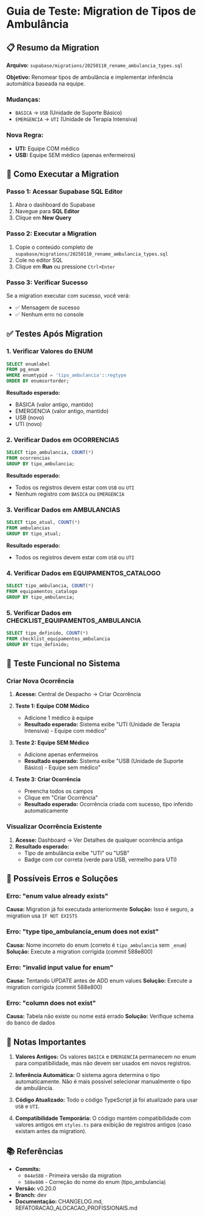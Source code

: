 # Guia de Teste: Migration de Tipos de Ambulância

## 📋 Resumo da Migration

**Arquivo:** `supabase/migrations/20250110_rename_ambulancia_types.sql`

**Objetivo:** Renomear tipos de ambulância e implementar inferência automática baseada na equipe.

### Mudanças:
- `BASICA` → `USB` (Unidade de Suporte Básico)
- `EMERGENCIA` → `UTI` (Unidade de Terapia Intensiva)

### Nova Regra:
- **UTI:** Equipe COM médico
- **USB:** Equipe SEM médico (apenas enfermeiros)

## 🔧 Como Executar a Migration

### Passo 1: Acessar Supabase SQL Editor
1. Abra o dashboard do Supabase
2. Navegue para **SQL Editor**
3. Clique em **New Query**

### Passo 2: Executar a Migration
1. Copie o conteúdo completo de `supabase/migrations/20250110_rename_ambulancia_types.sql`
2. Cole no editor SQL
3. Clique em **Run** ou pressione `Ctrl+Enter`

### Passo 3: Verificar Sucesso
Se a migration executar com sucesso, você verá:
- ✅ Mensagem de sucesso
- ✅ Nenhum erro no console

## ✅ Testes Após Migration

### 1. Verificar Valores do ENUM
```sql
SELECT enumlabel
FROM pg_enum
WHERE enumtypid = 'tipo_ambulancia'::regtype
ORDER BY enumsortorder;
```

**Resultado esperado:**
- BASICA (valor antigo, mantido)
- EMERGENCIA (valor antigo, mantido)
- USB (novo)
- UTI (novo)

### 2. Verificar Dados em OCORRENCIAS
```sql
SELECT tipo_ambulancia, COUNT(*)
FROM ocorrencias
GROUP BY tipo_ambulancia;
```

**Resultado esperado:**
- Todos os registros devem estar com `USB` ou `UTI`
- Nenhum registro com `BASICA` ou `EMERGENCIA`

### 3. Verificar Dados em AMBULANCIAS
```sql
SELECT tipo_atual, COUNT(*)
FROM ambulancias
GROUP BY tipo_atual;
```

**Resultado esperado:**
- Todos os registros devem estar com `USB` ou `UTI`

### 4. Verificar Dados em EQUIPAMENTOS_CATALOGO
```sql
SELECT tipo_ambulancia, COUNT(*)
FROM equipamentos_catalogo
GROUP BY tipo_ambulancia;
```

### 5. Verificar Dados em CHECKLIST_EQUIPAMENTOS_AMBULANCIA
```sql
SELECT tipo_definido, COUNT(*)
FROM checklist_equipamentos_ambulancia
GROUP BY tipo_definido;
```

## 🧪 Teste Funcional no Sistema

### Criar Nova Ocorrência

1. **Acesse:** Central de Despacho → Criar Ocorrência

2. **Teste 1: Equipe COM Médico**
   - Adicione 1 médico à equipe
   - **Resultado esperado:** Sistema exibe "UTI (Unidade de Terapia Intensiva) - Equipe com médico"

3. **Teste 2: Equipe SEM Médico**
   - Adicione apenas enfermeiros
   - **Resultado esperado:** Sistema exibe "USB (Unidade de Suporte Básico) - Equipe sem médico"

4. **Teste 3: Criar Ocorrência**
   - Preencha todos os campos
   - Clique em "Criar Ocorrência"
   - **Resultado esperado:** Ocorrência criada com sucesso, tipo inferido automaticamente

### Visualizar Ocorrência Existente

1. **Acesse:** Dashboard → Ver Detalhes de qualquer ocorrência antiga
2. **Resultado esperado:**
   - Tipo de ambulância exibe "UTI" ou "USB"
   - Badge com cor correta (verde para USB, vermelho para UTI)

## 🚨 Possíveis Erros e Soluções

### Erro: "enum value already exists"
**Causa:** Migration já foi executada anteriormente
**Solução:** Isso é seguro, a migration usa `IF NOT EXISTS`

### Erro: "type tipo_ambulancia_enum does not exist"
**Causa:** Nome incorreto do enum (correto é `tipo_ambulancia` sem `_enum`)
**Solução:** Execute a migration corrigida (commit 588e800)

### Erro: "invalid input value for enum"
**Causa:** Tentando UPDATE antes de ADD enum values
**Solução:** Execute a migration corrigida (commit 588e800)

### Erro: "column does not exist"
**Causa:** Tabela não existe ou nome está errado
**Solução:** Verifique schema do banco de dados

## 📝 Notas Importantes

1. **Valores Antigos:** Os valores `BASICA` e `EMERGENCIA` permanecem no enum para compatibilidade, mas não devem ser usados em novos registros.

2. **Inferência Automática:** O sistema agora determina o tipo automaticamente. Não é mais possível selecionar manualmente o tipo de ambulância.

3. **Código Atualizado:** Todo o código TypeScript já foi atualizado para usar `USB` e `UTI`.

4. **Compatibilidade Temporária:** O código mantém compatibilidade com valores antigos em `styles.ts` para exibição de registros antigos (caso existam antes da migration).

## 📚 Referências

- **Commits:**
  - `044e588` - Primeira versão da migration
  - `588e800` - Correção do nome do enum (tipo_ambulancia)
- **Versão:** v0.20.0
- **Branch:** dev
- **Documentação:** CHANGELOG.md, REFATORACAO_ALOCACAO_PROFISSIONAIS.md
